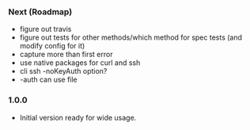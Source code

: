 ### Next (Roadmap)
- figure out travis
- figure out tests for other methods/which method for spec tests (and modify config for it)
- capture more than first error
- use native packages for curl and ssh
- cli ssh -noKeyAuth option?
- -auth can use file

### 1.0.0
- Initial version ready for wide usage.
